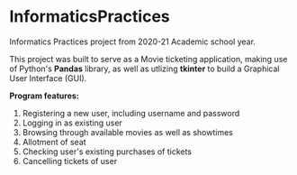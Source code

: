 # InformaticsPractices
Informatics Practices project from 2020-21 Academic school year.

This project was built to serve as a Movie ticketing application, making use of Python's **Pandas** library, as well as utlizing **tkinter** to build a Graphical User Interface (GUI). 

**Program features:**
  1. Registering a new user, including username and password
  2. Logging in as existing user
  3. Browsing through available movies as well as showtimes
  4. Allotment of seat
  5. Checking user's existing purchases of tickets
  6. Cancelling tickets of user
